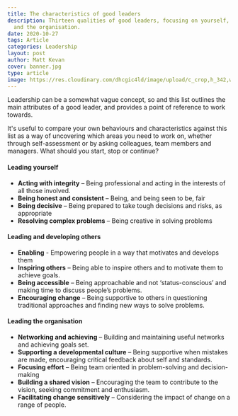 ```yaml
---
title: The characteristics of good leaders
description: Thirteen qualities of good leaders, focusing on yourself, others
  and the organisation.
date: 2020-10-27
tags: Article
categories: Leadership
layout: post
author: Matt Kevan
cover: banner.jpg
type: article
image: https://res.cloudinary.com/dhcgic4ld/image/upload/c_crop,h_342,w_456,x_68,y_128/c_scale,h_342,w_456/v1705279258/slc1/453.png
---
```

Leadership can be a somewhat vague concept, so and this list outlines the main attributes of a good leader, and provides a point of reference to work towards.

It's useful to compare your own behaviours and characteristics against this list as a way of uncovering which areas you need to work on, whether through self-assessment or by asking colleagues, team members and managers. What should you start, stop or continue?

#### **Leading yourself**

* **Acting with integrity** – Being professional and acting in the interests of all those involved.
* **Being honest and consistent** – Being, and being seen to be, fair
* **Being decisive** – Being prepared to take tough decisions and risks, as appropriate
* **Resolving complex problems** – Being creative in solving problems

#### Leading and developing others

* **Enabling** - Empowering people in a way that motivates and develops them
* **Inspiring others** – Being able to inspire others and to motivate them to achieve goals.
* **Being accessible** – Being approachable and not ‘status-conscious’ and making time to discuss people’s problems.
* **Encouraging change** – Being supportive to others in questioning traditional approaches and finding new ways to solve problems.

#### Leading the organisation

* **Networking and achieving** – Building and maintaining useful networks and achieving goals set.
* **Supporting a developmental culture** – Being supportive when mistakes are made, encouraging critical feedback about self and standards. 
* **Focusing effort** – Being team oriented in problem-solving and decision-making
* **Building a shared vision** – Encouraging the team to contribute to the vision, seeking commitment and enthusiasm.
* **Facilitating change sensitively** – Considering the impact of change on a range of people.